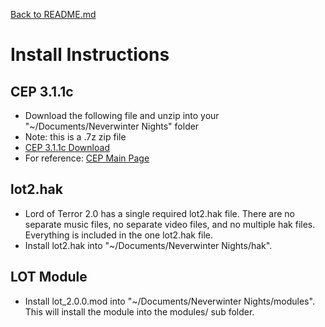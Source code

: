 [Back to README.md](README.md)

# Install Instructions

## CEP 3.1.1c
* Download the following file and unzip into your "~/Documents/Neverwinter Nights" folder
* Note: this is a .7z zip file
* [CEP 3.1.1c Download](https://neverwintervault.org/sites/all/modules/pubdlcnt/pubdlcnt.php?fid=291719)
* For reference: [CEP Main Page](https://neverwintervault.org/project/nwnee/hakpak/combined/cep-3-community-expansion-pack)

## lot2.hak
* Lord of Terror 2.0 has a single required lot2.hak file.  There are no separate music files, no separate video files, and no multiple hak files.   Everything is included in the one lot2.hak file.
* Install lot2.hak into "~/Documents/Neverwinter Nights/hak". 

## LOT Module
* Install lot_2.0.0.mod into "~/Documents/Neverwinter Nights/modules".   This will install the module into the modules/ sub folder.
